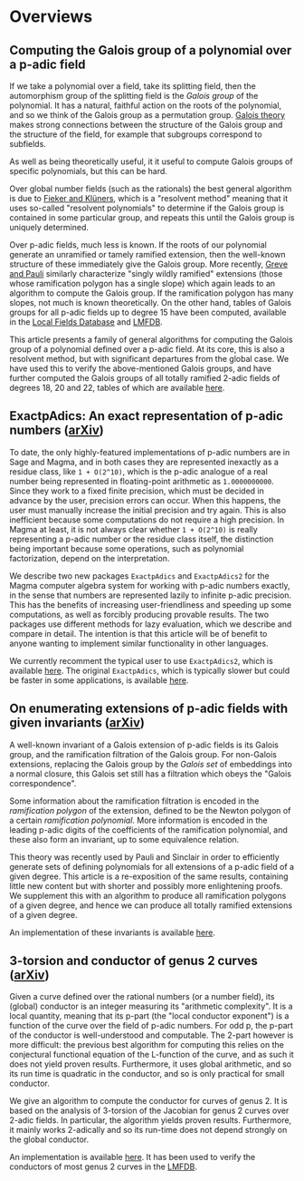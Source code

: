 # Overviews

<h2 id="galois">Computing the Galois group of a polynomial over a p-adic field</h2>

If we take a polynomial over a field, take its splitting field, then the automorphism group of the splitting field is the *Galois group* of the polynomial. It has a natural, faithful action on the roots of the polynomial, and so we think of the Galois group as a permutation group. [Galois theory](https://en.wikipedia.org/wiki/Galois_theory) makes strong connections between the structure of the Galois group and the structure of the field, for example that subgroups correspond to subfields.

As well as being theoretically useful, it it useful to compute Galois groups of specific polynomials, but this can be hard.

Over global number fields (such as the rationals) the best general algorithm is due to [Fieker and Klüners](https://arxiv.org/abs/1211.3588), which is a "resolvent method" meaning that it uses so-called "resolvent polynomials" to determine if the Galois group is contained in some particular group, and repeats this until the Galois group is uniquely determined.

Over p-adic fields, much less is known. If the roots of our polynomial generate an unramified or tamely ramified extension, then the well-known structure of these immediately give the Galois group. More recently, [Greve and Pauli](https://www.worldscientific.com/doi/abs/10.1142/S1793042112500832) similarly characterize "singly wildly ramified" extensions (those whose ramification polygon has a single slope) which again leads to an algorithm to compute the Galois group. If the ramification polygon has many slopes, not much is known theoretically. On the other hand, tables of Galois groups for all p-adic fields up to degree 15 have been computed, available in the [Local Fields Database](https://math.la.asu.edu/~jj/localfields) and [LMFDB](https://www.lmfdb.org/LocalNumberField).

This article presents a family of general algorithms for computing the Galois group of a polynomial defined over a p-adic field. At its core, this is also a resolvent method, but with significant departures from the global case. We have used this to verify the above-mentioned Galois groups, and have further computed the Galois groups of all totally ramified 2-adic fields of degrees 18, 20 and 22, tables of which are available [here](https://cjdoris.github.io/pAdicGaloisGroupTables).



<h2 id="exactpadics">ExactpAdics: An exact representation of p-adic numbers (<a href="https://arxiv.org/abs/1805.09794">arXiv</a>)</h2>

To date, the only highly-featured implementations of p-adic numbers are in Sage and Magma, and in both cases they are represented inexactly as a residue class, like `1 + O(2^10)`, which is the p-adic analogue of a real number being represented in floating-point arithmetic as `1.0000000000`. Since they work to a fixed finite precision, which must be decided in advance by the user, precision errors can occur. When this happens, the user must manually increase the initial precision and try again. This is also inefficient because some computations do not require a high precision. In Magma at least, it is not always clear whether `1 + O(2^10)` is really representing a p-adic number or the residue class itself, the distinction being important because some operations, such as polynomial factorization, depend on the interpretation.

We describe two new packages `ExactpAdics` and `ExactpAdics2` for the Magma computer algebra system for working with p-adic numbers exactly, in the sense that numbers are represented lazily to infinite p-adic precision. This has the benefits of increasing user-friendliness and speeding up some computations, as well as forcibly producing provable results. The two packages use different methods for lazy evaluation, which we describe and compare in detail. The intention is that this article will be of benefit to anyone wanting to implement similar functionality in other languages.

We currently recomment the typical user to use `ExactpAdics2`, which is available [here](https://cjdoris.github.io/ExactpAdics2). The original `ExactpAdics`, which is typically slower but could be faster in some applications, is available [here](https://cjdoris.github.io/ExactpAdics).

<h2 id="extensions">On enumerating extensions of p-adic fields with given invariants (<a href="https://arxiv.org/abs/1803.08023">arXiv</a>)</h2>

A well-known invariant of a Galois extension of p-adic fields is its Galois group, and the ramification filtration of the Galois group. For non-Galois extensions, replacing the Galois group by the *Galois set* of embeddings into a normal closure, this Galois set still has a filtration which obeys the "Galois correspondence".

Some information about the ramification filtration is encoded in the *ramification polygon* of the extension, defined to be the Newton polygon of a certain *ramification polynomial*. More information is encoded in the leading p-adic digits of the coefficients of the ramification polynomial, and these also form an invariant, up to some equivalence relation.

This theory was recently used by Pauli and Sinclair in order to efficiently generate sets of defining polynomials for all extensions of a p-adic field of a given degree. This article is a re-exposition of the same results, containing little new content but with shorter and possibly more enlightening proofs. We supplement this with an algorithm to produce all ramification polygons of a given degree, and hence we can produce all totally ramified extensions of a given degree.

An implementation of these invariants is available [here](https://cjdoris.github.io/pAdicExtensions).

<h2 id="3torsion">3-torsion and conductor of genus 2 curves (<a href="https://arxiv.org/abs/1706.06162">arXiv</a>)</h2>

Given a curve defined over the rational numbers (or a number field), its (global) conductor is an integer measuring its "arithmetic complexity". It is a local quantity, meaning that its p-part (the "local conductor exponent") is a function of the curve over the field of p-adic numbers. For odd p, the p-part of the conductor is well-understood and computable. The 2-part however is more difficult: the previous best algorithm for computing this relies on the conjectural functional equation of the L-function of the curve, and as such it does not yield proven results. Furthermore, it uses global arithmetic, and so its run time is quadratic in the conductor, and so is only practical for small conductor.

We give an algorithm to compute the conductor for curves of genus 2. It is based on the analysis of 3-torsion of the Jacobian for genus 2 curves over 2-adic fields. In particular, the algorithm yields proven results. Furthermore, it mainly works 2-adically and so its run-time does not depend strongly on the global conductor.

An implementation is available [here](https://cjdoris.github.io/Genus2Conductor). It has been used to verify the conductors of most genus 2 curves in the [LMFDB](http://www.lmfdb.org/Genus2Curve/Q).

